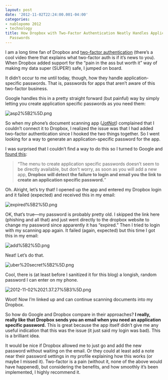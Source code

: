 ```yaml
---
layout: post
date: '2012-11-02T22:24:00.001-04:00'
categories:
- nablopomo 2012
- technology
title: How Dropbox with Two-Factor Authentication Neatly Handles Application Specific
  Passwords
---
```



I am a long time fan of Dropbox and [two-factor authentication](http://support.google.com/accounts/bin/answer.py?hl=en&answer=180744) (there’s a cool video there that explains what two-factor auth is if it’s news to you). When Dropbox added support for the “pain in the ass but worth it” way of making my data super (SUPER!) safe, I jumped on board.

It didn’t occur to me until today, though, how they handle application-specific passwords. That is, passwords for apps that aren’t aware of this two-factor business.

Google handles this in a pretty straight forward (but painful) way by simply letting you create application specific passwords as you need them:

![asp2%5B2%5D.png](asp2%5B2%5D.png)

So when my phone’s document scanning app ([JotNot](https://itunes.apple.com/us/app/jotnot-scanner/id307868751?mt=8)) complained that I couldn’t connect it to Dropbox, I realized the issue was that I had added two-factor authentication since I hooked the two things together. So I went looking for a way to generate an application-specific password for the app. 

I was surprised that I couldn’t find a way to do this so I turned to Google and [found this](http://blog.binaryfactory.ca/2012/08/dropbox-two-step-authentication/):
<blockquote> 

“The menu to create application specific passwords doesn’t seem to be directly available, but don’t worry, as soon as you will add a new app, **Dropbox will detect the failure to login and email you the link to create an application specific password.**”
</blockquote>

Oh. Alright, let’s try that! I opened up the app and entered my Dropbox login and it failed (expected) and received this in my email:

![expired%5B2%5D.png](expired%5B2%5D.png)

OK, that’s true—my password is probably pretty old. I skipped the link here (phishing and all that) and just went directly to the dropbox website to change my password since apparently it has “expired.” Then I tried to login with my scanning app again. It failed (again, expected) but this time I got this in my email:

![add%5B2%5D.png](add%5B2%5D.png)

Neat! Let’s do that.

![uber%20secret%5B2%5D.png](uber%20secret%5B2%5D.png)

Cool, there is (at least before I sanitized it for this blog) a longish, random password I can enter on my phone.  

![2012-11-02%2021.37.27%5B3%5D.png](2012-11-02%2021.37.27%5B3%5D.png)

Woot! Now I’m linked up and can continue scanning documents into my Dropbox.

So how do Google and Dropbox compare in their approaches? **I really, really like that Dropbox sends you an email when you need an application specific password.** This is great because the app itself didn’t give me any useful indication that this was the issue (it just said my login was bad). This is a brilliant idea.

It would be nice if Dropbox allowed me to just go and add the new password without waiting on the email. Or they could at least add a note near their password settings in my profile explaining how this works (or maybe I missed it). Two-factor is a pain (without it, none of the above would have happened), but considering the benefits, and how smoothly it’s been implemented, I highly recommend it.